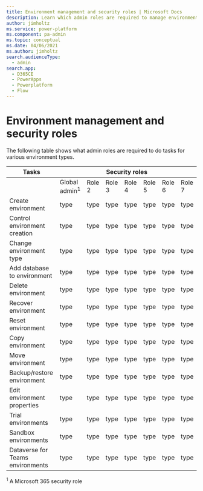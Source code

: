 ```yaml
---
title: Environment management and security roles | Microsoft Docs
description: Learn which admin roles are required to manage environments
author: jimholtz
ms.service: power-platform
ms.component: pa-admin
ms.topic: conceptual
ms.date: 04/06/2021
ms.author: jimholtz
search.audienceType: 
  - admin
search.app:
  - D365CE
  - PowerApps
  - Powerplatform
  - Flow
---
```


# Environment management and security roles

The following table shows what admin roles are required to do tasks for various environment types.

<table>
<thead>
  <tr>
    <th><strong>Tasks</strong></th>
    <th colspan="7">Security roles</th>
  </tr>
</thead>
<tbody>
  <tr>
    <td></td>
    <td>Global admin<sup>1</sup></td>
    <td>Role 2</td>
    <td>Role 3</td>
    <td>Role 4</td>
    <td>Role 5</td>
    <td>Role 6</td>
    <td>Role 7</td>
  </tr>
  <tr>
    <td>Create environment</td>
    <td>type</td>
    <td>type</td>
    <td>type</td>
    <td>type</td>
    <td>type</td>
    <td>type</td>
    <td>type</td>
  </tr>
  <tr>
    <td>Control environment creation</td>
    <td>type</td>
    <td>type</td>
    <td>type</td>
    <td>type</td>
    <td>type</td>
    <td>type</td>
    <td>type</td>
  </tr>
  <tr>
    <td>Change environment type</td>
    <td>type</td>
    <td>type</td>
    <td>type</td>
    <td>type</td>
    <td>type</td>
    <td>type</td>
    <td>type</td>
  </tr>
  <tr>
    <td>Add database to environment</td>
    <td>type</td>
    <td>type</td>
    <td>type</td>
    <td>type</td>
    <td>type</td>
    <td>type</td>
    <td>type</td>
  </tr>
  <tr>
    <td>Delete environment</td>
    <td>type</td>
    <td>type</td>
    <td>type</td>
    <td>type</td>
    <td>type</td>
    <td>type</td>
    <td>type</td>
  </tr>
  <tr>
    <td>Recover environment</td>
    <td>type</td>
    <td>type</td>
    <td>type</td>
    <td>type</td>
    <td>type</td>
    <td>type</td>
    <td>type</td>
  </tr>
  <tr>
    <td>Reset environment</td>
    <td>type</td>
    <td>type</td>
    <td>type</td>
    <td>type</td>
    <td>type</td>
    <td>type</td>
    <td>type</td>
  </tr>
  <tr>
    <td>Copy environment</td>
    <td>type</td>
    <td>type</td>
    <td>type</td>
    <td>type</td>
    <td>type</td>
    <td>type</td>
    <td>type</td>
  </tr>
  <tr>
    <td>Move environment</td>
    <td>type</td>
    <td>type</td>
    <td>type</td>
    <td>type</td>
    <td>type</td>
    <td>type</td>
    <td>type</td>
  </tr>
  <tr>
    <td>Backup/restore environment</td>
    <td>type</td>
    <td>type</td>
    <td>type</td>
    <td>type</td>
    <td>type</td>
    <td>type</td>
    <td>type</td>
  </tr>
  <tr>
    <td>Edit environment properties</td>
    <td>type</td>
    <td>type</td>
    <td>type</td>
    <td>type</td>
    <td>type</td>
    <td>type</td>
    <td>type</td>
  </tr>
  <tr>
    <td>Trial environments</td>
    <td>type</td>
    <td>type</td>
    <td>type</td>
    <td>type</td>
    <td>type</td>
    <td>type</td>
    <td>type</td>
  </tr>
  <tr>
    <td>Sandbox environments</td>
    <td>type</td>
    <td>type</td>
    <td>type</td>
    <td>type</td>
    <td>type</td>
    <td>type</td>
    <td>type</td>
  </tr>
  <tr>
    <td>Dataverse for Teams environments</td>
    <td>type</td>
    <td>type</td>
    <td>type</td>
    <td>type</td>
    <td>type</td>
    <td>type</td>
    <td>type</td>
  </tr>
</tbody>
</table>

<sup>1</sup> A Microsoft 365 security role



